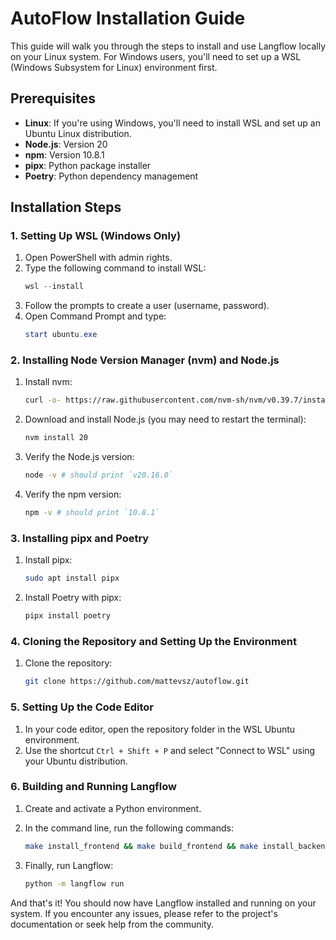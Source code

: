 # AutoFlow Installation Guide

This guide will walk you through the steps to install and use Langflow locally on your Linux system. For Windows users, you'll need to set up a WSL (Windows Subsystem for Linux) environment first.

## Prerequisites

- **Linux**: If you're using Windows, you'll need to install WSL and set up an Ubuntu Linux distribution.
- **Node.js**: Version 20
- **npm**: Version 10.8.1
- **pipx**: Python package installer
- **Poetry**: Python dependency management

## Installation Steps

### 1. Setting Up WSL (Windows Only)

1. Open PowerShell with admin rights.
2. Type the following command to install WSL:
    ```powershell
    wsl --install
    ```
3. Follow the prompts to create a user (username, password).
4. Open Command Prompt and type:
    ```powershell
    start ubuntu.exe
    ```

### 2. Installing Node Version Manager (nvm) and Node.js

1. Install nvm:
    ```bash
    curl -o- https://raw.githubusercontent.com/nvm-sh/nvm/v0.39.7/install.sh | bash
    ```
2. Download and install Node.js (you may need to restart the terminal):
    ```bash
    nvm install 20
    ```
3. Verify the Node.js version:
    ```bash
    node -v # should print `v20.16.0`
    ```
4. Verify the npm version:
    ```bash
    npm -v # should print `10.8.1`
    ```

### 3. Installing pipx and Poetry

1. Install pipx:
    ```bash
    sudo apt install pipx
    ```
2. Install Poetry with pipx:
    ```bash
    pipx install poetry
    ```

### 4. Cloning the Repository and Setting Up the Environment

1. Clone the repository:
    ```bash
    git clone https://github.com/mattevsz/autoflow.git
    ```

### 5. Setting Up the Code Editor

1. In your code editor, open the repository folder in the WSL Ubuntu environment.
2. Use the shortcut `Ctrl + Shift + P` and select "Connect to WSL" using your Ubuntu distribution.

### 6. Building and Running Langflow

1. Create and activate a Python environment.
   
2. In the command line, run the following commands:
    ```bash
    make install_frontend && make build_frontend && make install_backend
    ```
3. Finally, run Langflow:
    ```bash
    python -m langflow run
    ```

And that's it! You should now have Langflow installed and running on your system. If you encounter any issues, please refer to the project's documentation or seek help from the community.
